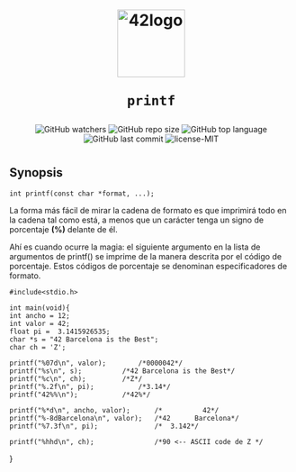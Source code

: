 <h1 align="center">
  <img  width="120" alt="42logo"  src="https://user-images.githubusercontent.com/19689770/129336866-169b0dc7-ea41-47d4-b50a-d466508031af.png">
  
	printf
</h1>
 <p align="center">
 <img alt="GitHub watchers" src="https://img.shields.io/github/watchers/nach131/ft_printf?style=social">
<img alt="GitHub repo size" src="https://img.shields.io/github/repo-size/nach131/ft_printf">
<img alt="GitHub top language" src="https://img.shields.io/github/languages/top/nach131/ft_printf">
<img alt="GitHub last commit" src="https://img.shields.io/github/last-commit/nach131/ft_printf">
<img alt="license-MIT" src="https://img.shields.io/badge/license-MIT-blue">
</p>

<h1 align="center">

<!-- ![libft](https://github.com/nach131/42Barcelona/blob/main/images/125.png) -->
## Synopsis

	int printf(const char *format, ...);

La forma más fácil de mirar la cadena de formato es que imprimirá todo en la cadena tal como está, a menos que un carácter tenga un signo de porcentaje **(%)** delante de él.

Ahí es cuando ocurre la magia: el siguiente argumento en la lista de argumentos de printf() se imprime de la manera descrita por el código de porcentaje. Estos códigos de porcentaje se denominan especificadores de formato.

	#include<stdio.h>

	int main(void){
	int ancho = 12;
	int valor = 42;
	float pi =  3.1415926535;
	char *s = "42 Barcelona is the Best";
	char ch = 'Z';

	printf("%07d\n", valor);		/*0000042*/
	printf("%s\n", s);			/*42 Barcelona is the Best*/
	printf("%c\n", ch);			/*Z*/
	printf("%.2f\n", pi);			/*3.14*/
	printf("42%%\n");			/*42%*/

	printf("%*d\n", ancho, valor);   	/*          42*/
	printf("%-8dBarcelona\n", valor); 	/*42      Barcelona*/
	printf("%7.3f\n", pi);          	/*  3.142*/

	printf("%hhd\n", ch);           	/*90 <-- ASCII code de Z */
}
